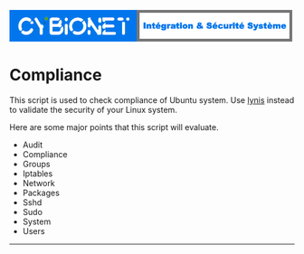 ![alt text][logo]


# Compliance
This script is used to check compliance of Ubuntu system. Use [lynis](https://github.com/CISOfy/Lynis) instead to validate the security of your Linux system.

Here are some major points that this script will evaluate.

- Audit
- Compliance
- Groups
- Iptables
- Network
- Packages
- Sshd
- Sudo
- System
- Users

---
[logo]: ./md/logo.png "Cybionet"
